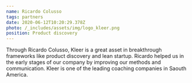 ```yaml
---
name: Ricardo Colusso
tags: partners
date: 2020-06-12T10:20:29.378Z
photo: /_includes/assets/img/logo_kleer.png
position: Product discovery
---
```


Through Ricardo Colusso, Kleer is a great asset in breakthrough frameworks like product discovery and lean startup. Ricardo helped us in the early stages of our company by improving our methods and communication. Kleer is one of the leading coaching companies in Saouth America.
